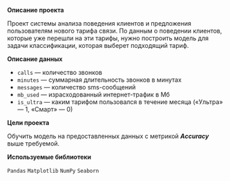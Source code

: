 **Описание проекта**

Проект системы анализа поведения клиентов и предложения пользователям нового тарифа связи. По данным о поведении клиентов, которые уже перешли на эти тарифы, нужно построить модель для задачи классификации, которая выберет подходящий тариф. 

**Описание данных**

* ```сalls``` — количество звонков
* ```minutes``` — суммарная длительность звонков в минутах
* ```messages``` — количество sms-сообщений
* ```mb_used``` — израсходованный интернет-трафик в Мб
* ```is_ultra``` — каким тарифом пользовался в течение месяца («Ультра» — 1, «Смарт» — 0)

**Цели проекта**

Обучить модель на предоставленных данных с метрикой ***Accuracy*** выше требуемой.

**Используемые библиотеки**

```Pandas```  ```Matplotlib```  ```NumPy```  ```Seaborn```
